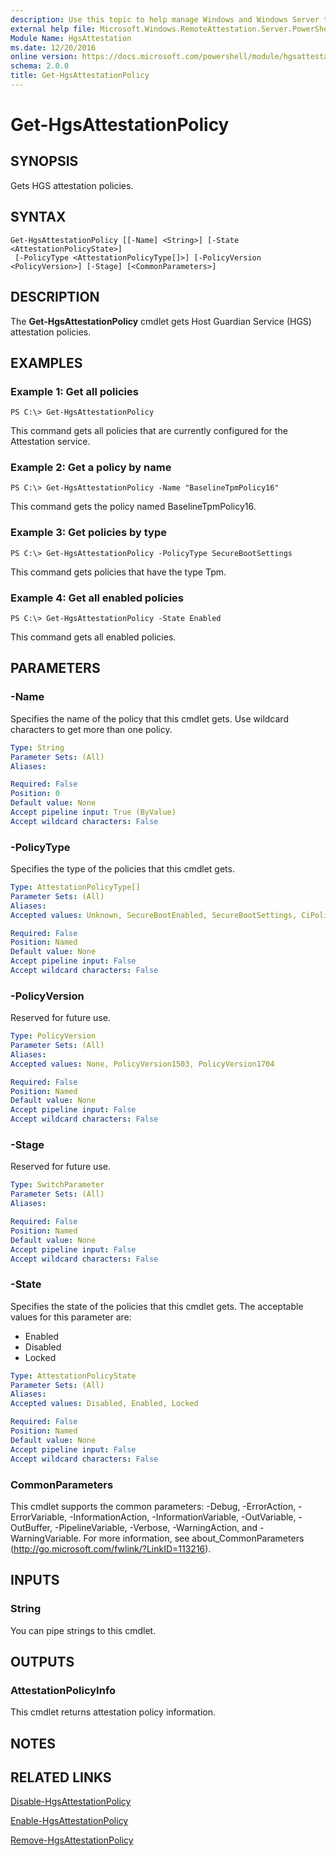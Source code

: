 ```yaml
---
description: Use this topic to help manage Windows and Windows Server technologies with Windows PowerShell.
external help file: Microsoft.Windows.RemoteAttestation.Server.PowerShell.dll-Help.xml
Module Name: HgsAttestation
ms.date: 12/20/2016
online version: https://docs.microsoft.com/powershell/module/hgsattestation/get-hgsattestationpolicy?view=windowsserver2022-ps&wt.mc_id=ps-gethelp
schema: 2.0.0
title: Get-HgsAttestationPolicy
---
```


# Get-HgsAttestationPolicy

## SYNOPSIS
Gets HGS attestation policies.

## SYNTAX

```
Get-HgsAttestationPolicy [[-Name] <String>] [-State <AttestationPolicyState>]
 [-PolicyType <AttestationPolicyType[]>] [-PolicyVersion <PolicyVersion>] [-Stage] [<CommonParameters>]
```

## DESCRIPTION
The **Get-HgsAttestationPolicy** cmdlet gets Host Guardian Service (HGS) attestation policies.

## EXAMPLES

### Example 1: Get all policies
```
PS C:\> Get-HgsAttestationPolicy
```

This command gets all policies that are currently configured for the Attestation service.

### Example 2: Get a policy by name
```
PS C:\> Get-HgsAttestationPolicy -Name "BaselineTpmPolicy16"
```

This command gets the policy named BaselineTpmPolicy16.

### Example 3: Get policies by type
```
PS C:\> Get-HgsAttestationPolicy -PolicyType SecureBootSettings
```

This command gets policies that have the type Tpm.

### Example 4: Get all enabled policies
```
PS C:\> Get-HgsAttestationPolicy -State Enabled
```

This command gets all enabled policies.

## PARAMETERS

### -Name
Specifies the name of the policy that this cmdlet gets.
Use wildcard characters to get more than one policy.

```yaml
Type: String
Parameter Sets: (All)
Aliases: 

Required: False
Position: 0
Default value: None
Accept pipeline input: True (ByValue)
Accept wildcard characters: False
```

### -PolicyType
Specifies the type of the policies that this cmdlet gets.

```yaml
Type: AttestationPolicyType[]
Parameter Sets: (All)
Aliases: 
Accepted values: Unknown, SecureBootEnabled, SecureBootSettings, CiPolicy, UefiDebugDisabled, FullBoot, VsmIdkPresent, BitLockerEnabled, IommuEnabled, PagefileEncryptionEnabled, HypervisorEnforcedCiPolicy, NoHibernation, NoDumps, DumpEncryption, DumpEncryptionKey

Required: False
Position: Named
Default value: None
Accept pipeline input: False
Accept wildcard characters: False
```

### -PolicyVersion
Reserved for future use.

```yaml
Type: PolicyVersion
Parameter Sets: (All)
Aliases: 
Accepted values: None, PolicyVersion1503, PolicyVersion1704

Required: False
Position: Named
Default value: None
Accept pipeline input: False
Accept wildcard characters: False
```

### -Stage
Reserved for future use.

```yaml
Type: SwitchParameter
Parameter Sets: (All)
Aliases: 

Required: False
Position: Named
Default value: None
Accept pipeline input: False
Accept wildcard characters: False
```

### -State
Specifies the state of the policies that this cmdlet gets.
The acceptable values for this parameter are:

- Enabled 
- Disabled  
- Locked

```yaml
Type: AttestationPolicyState
Parameter Sets: (All)
Aliases: 
Accepted values: Disabled, Enabled, Locked

Required: False
Position: Named
Default value: None
Accept pipeline input: False
Accept wildcard characters: False
```

### CommonParameters
This cmdlet supports the common parameters: -Debug, -ErrorAction, -ErrorVariable, -InformationAction, -InformationVariable, -OutVariable, -OutBuffer, -PipelineVariable, -Verbose, -WarningAction, and -WarningVariable. For more information, see about_CommonParameters (http://go.microsoft.com/fwlink/?LinkID=113216).

## INPUTS

### String
You can pipe strings to this cmdlet.

## OUTPUTS

### AttestationPolicyInfo
This cmdlet returns attestation policy information.

## NOTES

## RELATED LINKS

[Disable-HgsAttestationPolicy](./Disable-HgsAttestationPolicy.md)

[Enable-HgsAttestationPolicy](./Enable-HgsAttestationPolicy.md)

[Remove-HgsAttestationPolicy](./Remove-HgsAttestationPolicy.md)

